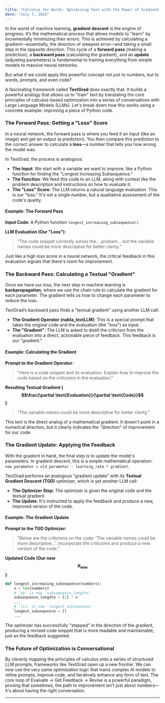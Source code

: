 ```yaml
---
title: "Calculus for Words: Optimizing Text with the Power of Gradient Descent"
date: "July 7, 2025"
---
```


In the world of machine learning, **gradient descent** is the engine of progress. It’s the mathematical process that allows models to "learn" by incrementally minimizing their errors. This is achieved by calculating a gradient—essentially, the direction of steepest error—and taking a small step in the opposite direction. This cycle of a **forward pass** (making a prediction), a **backward pass** (calculating the gradient), and an **update** (adjusting parameters) is fundamental to training everything from simple models to massive neural networks.

But what if we could apply this powerful concept not just to numbers, but to words, prompts, and even code?

A fascinating framework called **TextGrad** does exactly that. It builds a powerful analogy that allows us to "train" text by translating the core principles of calculus-based optimization into a series of conversations with Large Language Models (LLMs). Let's break down how this works using a concrete example: improving a piece of Python code.

### The Forward Pass: Getting a "Loss" Score

In a neural network, the forward pass is where you feed it an input (like an image) and get an output (a prediction). You then compare this prediction to the correct answer to calculate a **loss**—a number that tells you how wrong the model was.

In TextGrad, the process is analogous:

* **The Input**: We start with a variable we want to improve, like a Python function for finding the "Longest Increasing Subsequence."
* **The Function**: We feed this code to an LLM, along with context like the problem description and instructions on how to evaluate it.
* **The "Loss" Score**: The LLM returns a natural language evaluation. This is our "loss." It's not a single number, but a qualitative assessment of the code's quality.

#### Example: The Forward Pass

**Input Code**: A Python function `longest_increasing_subsequence()`.

**LLM Evaluation (Our "Loss")**:
> "The code snippet correctly solves the... problem... but the variable names could be more descriptive for better clarity."

Just like a high loss score in a neural network, the critical feedback in this evaluation signals that there's room for improvement.

### The Backward Pass: Calculating a Textual "Gradient"

Once we have our loss, the next step in machine learning is **backpropagation**, where we use the chain rule to calculate the gradient for each parameter. The gradient tells us how to change each parameter to reduce the loss.

TextGrad’s backward pass finds a "textual gradient" using another LLM call:

* **The Gradient Operator (nabla_textLLM)**: This is a special prompt that takes the original code and the evaluation (the "loss") as input.
* **The "Gradient"**: The LLM is asked to distill the criticism from the evaluation into a direct, actionable piece of feedback. This feedback is our "gradient."

#### Example: Calculating the Gradient

**Prompt to the Gradient Operator**:
> "Here is a code snippet and its evaluation. Explain how to improve the code based on the criticisms in the evaluation."

**Resulting Textual Gradient ($$\frac{\partial \text{Evaluation}}{\partial \text{Code}}$$)**:
> "The variable names could be more descriptive for better clarity."

This text is the direct analog of a mathematical gradient. It doesn't point in a numerical direction, but it clearly indicates the "direction" of improvement for our code.

### The Gradient Update: Applying the Feedback

With the gradient in hand, the final step is to update the model's parameters. In gradient descent, this is a simple mathematical operation: `new_parameter = old_parameter - learning_rate * gradient`.

TextGrad performs an analogous "gradient update" with its **Textual Gradient Descent (TGD)** optimizer, which is yet another LLM call:

* **The Optimizer Step**: The optimizer is given the original code and the textual gradient.
* **The Update**: It's instructed to apply the feedback and produce a new, improved version of the code.

#### Example: The Gradient Update

**Prompt to the TGD Optimizer**:
> "Below are the criticisms on the code: 'The variable names could be more descriptive...'. Incorporate the criticisms and produce a new version of the code."

**Updated Code (Our new $$\theta_{\text{new}}$$)**:

```python
def longest_increasing_subsequence(numbers):
    n = len(numbers)
    # 'dp' is now 'subsequence_lengths'
    subsequence_lengths = [1] * n
    ...
    # 'lis' is now 'longest_subsequence'
    longest_subsequence = []
    ...
```
The optimizer has successfully "stepped" in the direction of the gradient, producing a revised code snippet that is more readable and maintainable, just as the feedback suggested.

### The Future of Optimization is Conversational

By cleverly mapping the principles of calculus onto a series of structured LLM prompts, frameworks like TextGrad open up a new frontier. We can now use the very same optimization logic that trains complex AI models to refine prompts, improve code, and iteratively enhance any form of text. The core loop of Evaluate -> Get Feedback -> Revise is a powerful paradigm, proving that sometimes, the path to improvement isn't just about numbers—it's about having the right conversation.


---
